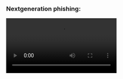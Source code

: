 <h3>Nextgeneration phishing:</h3>

<video src="https://youtu.be/C8_L0ZYtfOg">
this software is for educational purpose only..
